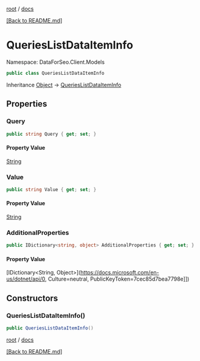 [root](./../ "root") / [docs](./ "docs")

[[Back to README.md]](./../README.md "[Back to README.md]")

# QueriesListDataItemInfo

Namespace: DataForSeo.Client.Models

```csharp
public class QueriesListDataItemInfo
```

Inheritance [Object](https://docs.microsoft.com/en-us/dotnet/api/Object) → [QueriesListDataItemInfo](./QueriesListDataItemInfo.md)

## Properties

### **Query**

```csharp
public string Query { get; set; }
```

#### Property Value

[String](https://docs.microsoft.com/en-us/dotnet/api/String)<br>

### **Value**

```csharp
public string Value { get; set; }
```

#### Property Value

[String](https://docs.microsoft.com/en-us/dotnet/api/String)<br>

### **AdditionalProperties**

```csharp
public IDictionary<string, object> AdditionalProperties { get; set; }
```

#### Property Value

[IDictionary&lt;String, Object&gt;](https://docs.microsoft.com/en-us/dotnet/api/0, Culture=neutral, PublicKeyToken=7cec85d7bea7798e]])<br>

## Constructors

### **QueriesListDataItemInfo()**

```csharp
public QueriesListDataItemInfo()
```

[root](./../ "root") / [docs](./ "docs")

[[Back to README.md]](./../README.md "[Back to README.md]")